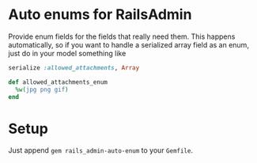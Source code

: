 # Auto enums for RailsAdmin
Provide enum fields for the fields that really need them.
This happens automatically, so if you want to handle a serialized array field as an enum, just do in your model something like

```ruby
serialize :allowed_attachments, Array

def allowed_attachments_enum
  %w(jpg png gif)
end
```

# Setup
Just append `gem rails_admin-auto-enum` to your `Gemfile`.
